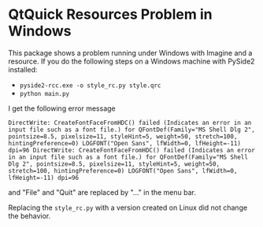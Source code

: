 # QtQuick Resources Problem in Windows

This package shows a problem running under Windows with Imagine and a resource. If you do the following steps on a Windows machine with PySide2 installed:

* `pyside2-rcc.exe -o style_rc.py style.qrc`
* `python main.py`

I get the following error message

`DirectWrite: CreateFontFaceFromHDC() failed (Indicates an error in an input file such as a font file.) for QFontDef(Family="MS Shell Dlg 2", pointsize=8.5, pixelsize=11, styleHint=5, weight=50, stretch=100, hintingPreference=0) LOGFONT("Open Sans", lfWidth=0, lfHeight=-11) dpi=96
DirectWrite: CreateFontFaceFromHDC() failed (Indicates an error in an input file such as a font file.) for QFontDef(Family="MS Shell Dlg 2", pointsize=8.5, pixelsize=11, styleHint=5, weight=50, stretch=100, hintingPreference=0) LOGFONT("Open Sans", lfWidth=0, lfHeight=-11) dpi=96`

and "File" and "Quit" are replaced by "..." in the menu bar.

Replacing the `style_rc.py` with a version created on Linux did not change the behavior.
